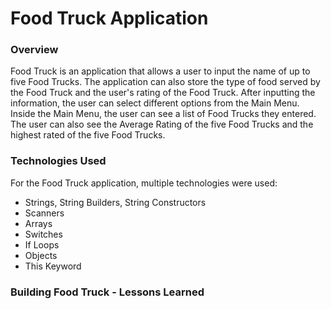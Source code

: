 # Food Truck Application

### Overview

Food Truck is an application that allows a user to input the name of up to five Food Trucks. The application can also store the type of food served by the Food Truck and the user's rating of the Food Truck. After inputting the information, the user can select different options from the Main Menu. Inside the Main Menu, the user can see a list of Food Trucks they entered. The user can also see the Average Rating of the five Food Trucks and the highest rated of the five Food Trucks.


### Technologies Used

For the Food Truck application, multiple technologies were used:
* Strings, String Builders, String Constructors
* Scanners
* Arrays
* Switches
* If Loops
* Objects
* This Keyword



### Building Food Truck - Lessons Learned



